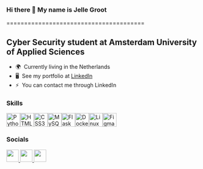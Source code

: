 ### Hi there 👋 My name is Jelle Groot
=======================================

Cyber Security student at Amsterdam University of Applied Sciences
-------------------------------------------------------------------

* 🌍  Currently living in the Netherlands
* 🖥️  See my portfolio at [LinkedIn](http://www.linkedin.com/in/jelle-groot/)
* ⚡  You can contact me through LinkedIn

### Skills


<p align="left">
<a href="https://www.python.org/" target="_blank" rel="noreferrer"><img src="https://raw.githubusercontent.com/danielcranney/readme-generator/main/public/icons/skills/python-colored.svg" width="36" height="36" alt="Python" /></a><a href="https://developer.mozilla.org/en-US/docs/Glossary/HTML5" target="_blank" rel="noreferrer"><img src="https://raw.githubusercontent.com/danielcranney/readme-generator/main/public/icons/skills/html5-colored.svg" width="36" height="36" alt="HTML5" /></a><a href="https://www.w3.org/TR/CSS/#css" target="_blank" rel="noreferrer"><img src="https://raw.githubusercontent.com/danielcranney/readme-generator/main/public/icons/skills/css3-colored.svg" width="36" height="36" alt="CSS3" /></a><a href="https://www.mysql.com/" target="_blank" rel="noreferrer"><img src="https://raw.githubusercontent.com/danielcranney/readme-generator/main/public/icons/skills/mysql-colored.svg" width="36" height="36" alt="MySQL" /></a><a href="https://flask.palletsprojects.com/en/2.0.x/" target="_blank" rel="noreferrer"><img src="https://raw.githubusercontent.com/danielcranney/readme-generator/main/public/icons/skills/flask-colored.svg" width="36" height="36" alt="Flask" /></a><a href="https://www.docker.com/" target="_blank" rel="noreferrer"><img src="https://raw.githubusercontent.com/danielcranney/readme-generator/main/public/icons/skills/docker-colored.svg" width="36" height="36" alt="Docker" /></a><a href="https://www.linux.org" target="_blank" rel="noreferrer"><img src="https://raw.githubusercontent.com/danielcranney/readme-generator/main/public/icons/skills/linux-colored.svg" width="36" height="36" alt="Linux" /></a><a href="https://www.figma.com/" target="_blank" rel="noreferrer"><img src="https://raw.githubusercontent.com/danielcranney/readme-generator/main/public/icons/skills/figma-colored.svg" width="36" height="36" alt="Figma" /></a>
</p>


### Socials

<p align="left"> <a href="https://discord.com/users/lekkerefrancaise" target="_blank" rel="noreferrer"> <picture> <source media="(prefers-color-scheme: dark)" srcset="https://ongpng.com/wp-content/uploads/2023/09/discord-logo.png" /> <source media="(prefers-color-scheme: light)" srcset="https://ongpng.com/wp-content/uploads/2023/09/discord-logo.png" /> <img src="https://ongpng.com/wp-content/uploads/2023/09/discord-logo.png" width="32" height="32" /> </picture> </a> 
<a href="https://www.github.com/jellegroot" target="_blank" rel="noreferrer"> <picture> <source media="(prefers-color-scheme: dark)" srcset="https://raw.githubusercontent.com/danielcranney/readme-generator/main/public/icons/socials/github-dark.svg" /> <source media="(prefers-color-scheme: light)" srcset="https://raw.githubusercontent.com/danielcranney/readme-generator/main/public/icons/socials/github.svg" /> <img src="https://raw.githubusercontent.com/danielcranney/readme-generator/main/public/icons/socials/github.svg" width="32" height="32" /> </picture> </a> 
<a href="https://www.linkedin.com/in/jelle-groot/" target="_blank" rel="noreferrer"> <picture> <source media="(prefers-color-scheme: dark)" srcset="https://raw.githubusercontent.com/danielcranney/readme-generator/main/public/icons/socials/linkedin-dark.svg" /> <source media="(prefers-color-scheme: light)" srcset="https://raw.githubusercontent.com/danielcranney/readme-generator/main/public/icons/socials/linkedin.svg" /> <img src="https://raw.githubusercontent.com/danielcranney/readme-generator/main/public/icons/socials/linkedin.svg" width="32" height="32" /> </picture> </a>
<!-- <a href="https://app.hackthebox.com/profile/1472413" target="_blank" rel="noreferrer"> <picture> <source media="(prefers-color-scheme: dark)" srcset="https://silofy.gallerycdn.vsassets.io/extensions/silofy/hackthebox/0.2.9/1629722910669/Microsoft.VisualStudio.Services.Icons.Default" /> <source media="(prefers-color-scheme: light)" srcset="https://silofy.gallerycdn.vsassets.io/extensions/silofy/hackthebox/0.2.9/1629722910669/Microsoft.VisualStudio.Services.Icons.Default" /> <img src="https://silofy.gallerycdn.vsassets.io/extensions/silofy/hackthebox/0.2.9/1629722910669/Microsoft.VisualStudio.Services.Icons.Default" width="32" height="32" /> </picture> </a> -->
<!-- <a href="https://tryhackme.com/p/LangeManV1" target="_blank" rel="noreferrer"> <picture> <source media="(prefers-color-scheme: dark)" srcset="https://cdn.icon-icons.com/icons2/3915/PNG/512/tryhackme_logo_icon_249349.png" /> <source media="(prefers-color-scheme: light)" srcset="https://cdn.icon-icons.com/icons2/3915/PNG/512/tryhackme_logo_icon_249349.png" /> <img src="https://cdn.icon-icons.com/icons2/3915/PNG/512/tryhackme_logo_icon_249349.png" width="32" height="32" /> </picture> </a> </p> -->

